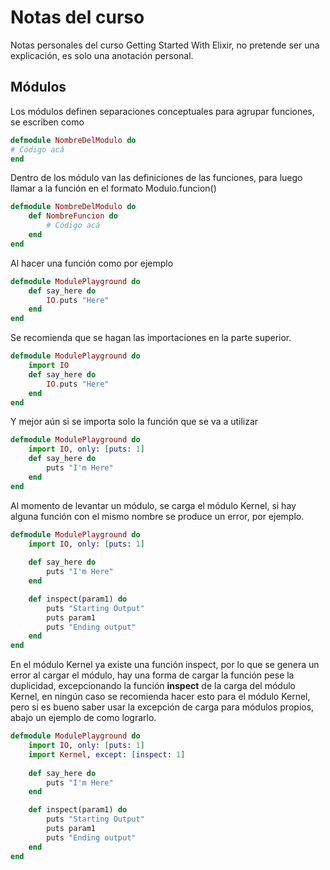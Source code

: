 # Notas del curso

Notas personales del curso Getting Started With Elixir, no pretende ser una explicación, es solo una anotación personal.

## Módulos

Los módulos definen separaciones conceptuales para agrupar funciones, se escriben como
```elixir
defmodule NombreDelModulo do
# Código acá
end
```

Dentro de los módulo van las definiciones de las funciones, para luego llamar a la función en el formato Modulo.funcion()
```elixir
defmodule NombreDelModulo do
    def NombreFuncion do
        # Código acá
    end
end
```

Al hacer una función como por ejemplo 
```elixir
defmodule ModulePlayground do
    def say_here do
        IO.puts "Here"
    end
end
```
Se recomienda que se hagan las importaciones en la parte superior.
```elixir
defmodule ModulePlayground do
    import IO
    def say_here do
        IO.puts "Here"
    end
end
```

Y mejor aún si se importa solo la función que se va a utilizar
```elixir
defmodule ModulePlayground do
    import IO, only: [puts: 1]
    def say_here do
        puts "I'm Here"
    end
end
```

Al momento de levantar un módulo, se carga el módulo Kernel, si hay alguna función con el mismo nombre se produce un error, por ejemplo.

```elixir
defmodule ModulePlayground do
    import IO, only: [puts: 1]
    
    def say_here do
        puts "I'm Here"
    end

    def inspect(param1) do
        puts "Starting Output"
        puts param1
        puts "Ending output"
    end
end
```
En el módulo Kernel ya existe una función inspect, por lo que se genera un error al cargar el módulo, hay una forma de cargar la función pese la duplicidad, excepcionando la función **inspect** de la carga del módulo Kernel, en ningún caso se recomienda hacer esto para el módulo Kernel, pero si es bueno saber usar la excepción de carga para módulos propios, abajo un ejemplo de como lograrlo. 

```elixir
defmodule ModulePlayground do
    import IO, only: [puts: 1]
    import Kernel, except: [inspect: 1]
    
    def say_here do
        puts "I'm Here"
    end

    def inspect(param1) do
        puts "Starting Output"
        puts param1
        puts "Ending output"
    end
end
```